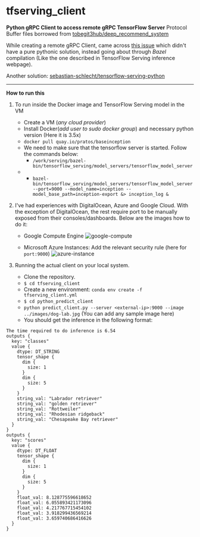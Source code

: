 # tfserving_client
__Python gRPC Client to access remote gRPC TensorFlow Server__
Protocol Buffer files borrowed from [tobegit3hub/deep_recommend_system](https://github.com/tobegit3hub/deep_recommend_system/tree/master/python_predict_client)

While creating a remote gRPC Client, came across [this issue](https://github.com/tensorflow/serving/issues/237) which didn't have a pure pythonic solution, instead going about through _Bazel_ compilation (Like the one described in TensorFlow Serving inference webpage).

Another solution: [sebastian-schlecht/tensorflow-serving-python](https://github.com/sebastian-schlecht/tensorflow-serving-python)

***

__How to run this__

1. To run inside the Docker image and TensorFlow Serving model in the VM
    - Create a VM (_any cloud provider_)
    - Install Docker(_add user to sudo docker group_) and necessary python version (Here it is 3.5x)
    - `docker pull quay.io/pratos/baseinception`
    - We need to make sure that the tensorflow server is started. Follow the commands below:
        * `/work/serving/bazel-bin/tensorflow_serving/model_servers/tensorflow_model_server`
    - - `bazel-bin/tensorflow_serving/model_servers/tensorflow_model_server --port=9000 --model_name=inception --model_base_path=inception-export &> inception_log &`

2. I've had experiences with DigitalOcean, Azure and Google Cloud. With the exception of DigitalOcean, the rest 
require port to be manually exposed from their consoles/dashboards. Below are the images how to do it:

    - Google Compute Engine 
    ![google-compute](https://raw.githubusercontent.com/pratos/tfserving_client/master/images/google_cloud.png)
    
    - Microsoft Azure Instances: Add the relevant security rule (here for `port:9000`)
    ![azure-instance](https://raw.githubusercontent.com/pratos/tfserving_client/master/images/azure_firewall1.png)

3. Running the actual client on your local system.
    - Clone the repository.
    - `$ cd tfserving_client`
    - Create a new environment: `conda env create -f tfserving_client.yml`
    - `$ cd python_predict_client`
    - `python predict_client.py --server <external-ip>:9000 --image ../images/dog-lab.jpg` (You can add any sample image here)
    - You should get the inference in the following format:
```
The time required to do inference is 6.54
outputs {
  key: "classes"
  value {
    dtype: DT_STRING
    tensor_shape {
      dim {
        size: 1
      }
      dim {
        size: 5
      }
    }
    string_val: "Labrador retriever"
    string_val: "golden retriever"
    string_val: "Rottweiler"
    string_val: "Rhodesian ridgeback"
    string_val: "Chesapeake Bay retriever"
  }
}
outputs {
  key: "scores"
  value {
    dtype: DT_FLOAT
    tensor_shape {
      dim {
        size: 1
      }
      dim {
        size: 5
      }
    }
    float_val: 8.128775596618652
    float_val: 6.055893421173096
    float_val: 4.217767715454102
    float_val: 3.918299436569214
    float_val: 3.659740686416626
  }
}
	
```
